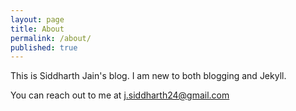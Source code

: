 ```yaml
---
layout: page
title: About
permalink: /about/
published: true
---
```


This is Siddharth Jain's blog. I am new to both blogging and Jekyll.   

You can reach out to me at j.siddharth24@gmail.com